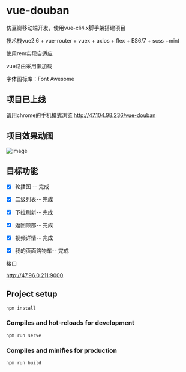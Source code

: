 # vue-douban
仿豆瓣移动端开发，使用vue-cli4.x脚手架搭建项目

技术栈vue2.6 + vue-router + vuex + axios + flex + ES6/7 + scss +mint

使用rem实现自适应

vue路由采用懒加载

字体图标库：Font Awesome


## 项目已上线
请用chrome的手机模式浏览
http://47.104.98.236/vue-douban


## 项目效果动图
![image](https://github.com/Purelangzi/vue-douban/blob/master/douban.gif)


## 目标功能
- [x] 轮播图 -- 完成
- [x] 二级列表-- 完成
- [x] 下拉刷新-- 完成
- [x] 返回顶部-- 完成
- [x] 视频详情-- 完成
- [x] 我的页面购物车-- 完成


接口

http://47.96.0.211:9000





## Project setup
```
npm install
```

### Compiles and hot-reloads for development
```
npm run serve
```

### Compiles and minifies for production
```
npm run build
```

